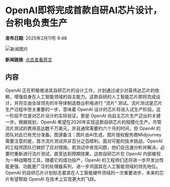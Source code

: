 # OpenAI即将完成首款自研AI芯片设计，台积电负责生产

**发布日期**: 2025年2月11号 9:48

![新闻图片](https://pic.chinaz.com/picmap/202502061723412816_0.jpg)

**新闻链接**: [点击查看原文](https://www.aibase.com/zh/news/15229)

## 内容

OpenAI 正在积极推进其自研芯片的设计工作，计划通过减少对英伟达芯片的依赖，增强自身在人工智能领域的自主能力。这款自研的人工智能芯片即将完成设计，并将交由全球领先的半导体制造商台积电进行 “流片” 测试。流片测试是芯片生产过程中至关重要的一步，意味着 OpenAI 设计的芯片将进入试生产阶段。这一阶段不仅是对芯片设计的实际验证，更是 OpenAI 向自主芯片生产迈出的关键一步。根据规划，OpenAI 希望在2026年实现这款自研芯片的规模化生产。尽管流片测试的费用高达数千万美元，并且通常需要约六个月的时间，但 OpenAI 的团队对此已有充分准备。图源备注：图片由AI生成，图片授权服务商Midjourney需要注意的是，首次流片测试并非百分之百顺利。面对可能的技术挑战，OpenAI 的工程师团队已做好了应对措施。若测试中发现问题，他们会迅速分析并解决，必要时重新进行流片测试，直至达到预期效果。这款自研芯片在 OpenAI 内部被视为一种战略性工具，随着它的成功投产，OpenAI 的工程师们还将进一步开发出性能更强、功能更广泛的处理器系列，进一步巩固其在人工智能领域的领先地位。OpenAI 的自研芯片计划标志着其在人工智能硬件领域的一次重要进步，未来的芯片有望帮助 OpenAI 在技术上实现更大的飞跃。

